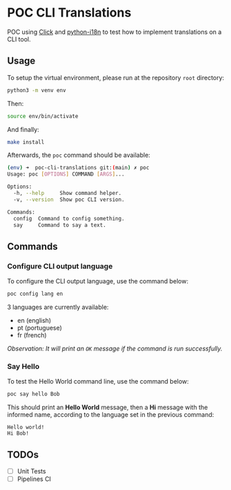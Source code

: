 # POC CLI Translations

POC using [Click](https://click.palletsprojects.com/en/8.1.x) and [python-i18n](https://pypi.org/project/python-i18n/#description) to test how to implement translations on a CLI tool.

## Usage

To setup the virtual environment, please run at the repository `root` directory:

```bash
python3 -m venv env
```

Then:

```bash
source env/bin/activate
```

And finally:

```bash
make install
```

Afterwards, the `poc` command should be available:

```bash
(env) ➜  poc-cli-translations git:(main) ✗ poc
Usage: poc [OPTIONS] COMMAND [ARGS]...

Options:
  -h, --help     Show command helper.
  -v, --version  Show poc CLI version.

Commands:
  config  Command to config something.
  say     Command to say a text.
```

## Commands

### Configure CLI output language

To configure the CLI output language, use the command below:

```bash
poc config lang en
```

3 languages are currently available:
- en (english)
- pt (portuguese)
- fr (french)

_Observation: It will print an `OK` message if the command is run successfully._

### Say Hello

To test the Hello World command line, use the command below:

```bash
poc say hello Bob
```

This should print an **Hello World** message, then a **Hi** message with the informed name, according to the language set in the previous command:

```text
Hello world!
Hi Bob!
```

## TODOs

- [ ] Unit Tests
- [ ] Pipelines CI